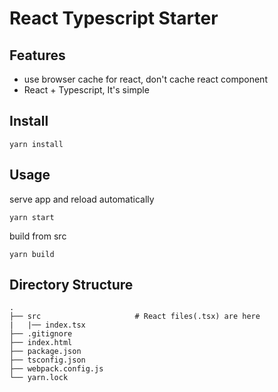 # React Typescript Starter

## Features

- use browser cache for react, don't cache react component
- React + Typescript, It's simple

## Install

```
yarn install
```

## Usage

serve app and reload automatically
```
yarn start
```

build from src
```
yarn build
```

## Directory Structure

```
.
├── src                     # React files(.tsx) are here
|   |── index.tsx
├── .gitignore
├── index.html     
├── package.json            
├── tsconfig.json           
├── webpack.config.js
└── yarn.lock
```
